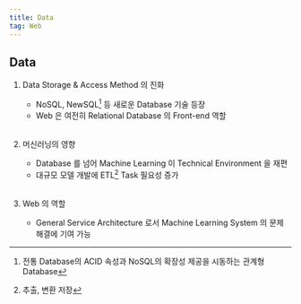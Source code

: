 ```yaml
---
title: Data
tag: Web
---
```


## Data

1. Data Storage & Access Method 의 진화

   - NoSQL, NewSQL[^1] 등 새로운 Database 기술 등장
   - Web 은 여전히 Relational Database 의 Front-end 역할 <br><br>

2. 머신러닝의 영향

   - Database 를 넘어 Machine Learning 이 Technical Environment 을 재편
   - 대규모 모델 개발에 ETL[^2] Task 필요성 증가 <br><br>

3. Web 의 역할
   - General Service Architecture 로서 Machine Learning System 의 문제 해결에 기여 가능

[^1]: 전통 Database의 ACID 속성과 NoSQL의 확장성 제공을 시동하는 관계형 Database

[^2]: 추출, 변환 저장

